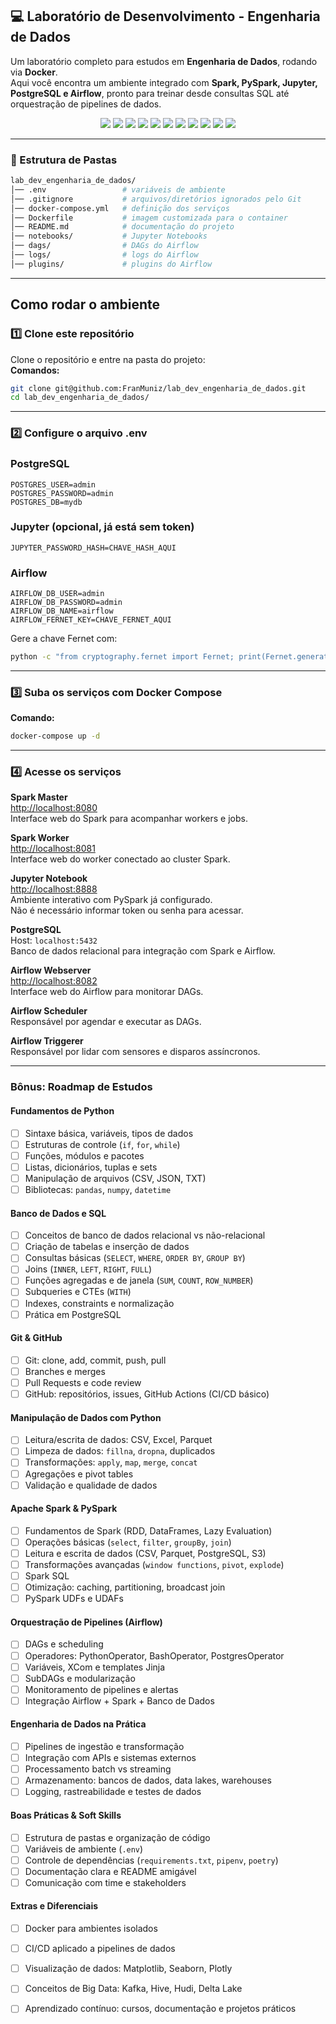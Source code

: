 ## 💻 Laboratório de Desenvolvimento - Engenharia de Dados

Um laboratório completo para estudos em **Engenharia de Dados**, rodando via **Docker**.  
Aqui você encontra um ambiente integrado com **Spark, PySpark, Jupyter, PostgreSQL e Airflow**, pronto para treinar desde consultas SQL até orquestração de pipelines de dados.

<p align="center">
  <img src="https://img.shields.io/badge/Python-3776AB?style=for-the-badge&logo=python&logoColor=white"/>
  <img src="https://img.shields.io/badge/SQL-4479A1?style=for-the-badge&logo=mysql&logoColor=white"/>
  <img src="https://img.shields.io/badge/Pandas-150458?style=for-the-badge&logo=pandas&logoColor=white"/>
  <img src="https://img.shields.io/badge/Spark-FF6F00?style=for-the-badge&logo=apachespark&logoColor=white"/>
  <img src="https://img.shields.io/badge/PySpark-EE4C2C?style=for-the-badge&logo=python&logoColor=white"/>
  <img src="https://img.shields.io/badge/Spark_SQL-FF6F00?style=for-the-badge&logo=apachespark&logoColor=white"/>
  <img src="https://img.shields.io/badge/Postgres-316192?style=for-the-badge&logo=postgresql&logoColor=white"/>
  <img src="https://img.shields.io/badge/Airflow-017CEE?style=for-the-badge&logo=apacheairflow&logoColor=white"/>
  <img src="https://img.shields.io/badge/Git-F05032?style=for-the-badge&logo=git&logoColor=white"/>
  <img src="https://img.shields.io/badge/GitHub-181717?style=for-the-badge&logo=github&logoColor=white"/>
  <img src="https://img.shields.io/badge/Docker-2496ED?style=for-the-badge&logo=docker&logoColor=white"/>
</p>

---

### 📂 Estrutura de Pastas

```bash
lab_dev_engenharia_de_dados/
│── .env                 # variáveis de ambiente
│── .gitignore           # arquivos/diretórios ignorados pelo Git
│── docker-compose.yml   # definição dos serviços
│── Dockerfile           # imagem customizada para o container
│── README.md            # documentação do projeto
│── notebooks/           # Jupyter Notebooks
│── dags/                # DAGs do Airflow
│── logs/                # logs do Airflow
│── plugins/             # plugins do Airflow
```
---

## Como rodar o ambiente

### 1️⃣ Clone este repositório
Clone o repositório e entre na pasta do projeto:  
**Comandos:**  
```bash
git clone git@github.com:FranMuniz/lab_dev_engenharia_de_dados.git 
cd lab_dev_engenharia_de_dados/
```

---

### 2️⃣ Configure o arquivo .env
### PostgreSQL
```
POSTGRES_USER=admin
POSTGRES_PASSWORD=admin
POSTGRES_DB=mydb
```

### Jupyter (opcional, já está sem token)
```
JUPYTER_PASSWORD_HASH=CHAVE_HASH_AQUI
```

### Airflow
```
AIRFLOW_DB_USER=admin
AIRFLOW_DB_PASSWORD=admin
AIRFLOW_DB_NAME=airflow
AIRFLOW_FERNET_KEY=CHAVE_FERNET_AQUI
```
Gere a chave Fernet com:
```bash
python -c "from cryptography.fernet import Fernet; print(Fernet.generate_key().decode())"
```

---

### 3️⃣ Suba os serviços com Docker Compose
**Comando:**  
```bash
docker-compose up -d
```

---

### 4️⃣ Acesse os serviços

**Spark Master**  
[http://localhost:8080](http://localhost:8080)  
Interface web do Spark para acompanhar workers e jobs.

**Spark Worker**  
[http://localhost:8081](http://localhost:8081)  
Interface web do worker conectado ao cluster Spark.

**Jupyter Notebook**  
[http://localhost:8888](http://localhost:8888)  
Ambiente interativo com PySpark já configurado.  
Não é necessário informar token ou senha para acessar.

**PostgreSQL**  
Host: `localhost:5432`  
Banco de dados relacional para integração com Spark e Airflow.  

**Airflow Webserver**  
[http://localhost:8082](http://localhost:8082)  
Interface web do Airflow para monitorar DAGs.  

**Airflow Scheduler**  
Responsável por agendar e executar as DAGs.  

**Airflow Triggerer**  
Responsável por lidar com sensores e disparos assíncronos.  

---

### Bônus: Roadmap de Estudos

#### Fundamentos de Python
- [ ] Sintaxe básica, variáveis, tipos de dados  
- [ ] Estruturas de controle (`if`, `for`, `while`)  
- [ ] Funções, módulos e pacotes  
- [ ] Listas, dicionários, tuplas e sets  
- [ ] Manipulação de arquivos (CSV, JSON, TXT)  
- [ ] Bibliotecas: `pandas`, `numpy`, `datetime`  

#### Banco de Dados e SQL
- [ ] Conceitos de banco de dados relacional vs não-relacional  
- [ ] Criação de tabelas e inserção de dados  
- [ ] Consultas básicas (`SELECT`, `WHERE`, `ORDER BY`, `GROUP BY`)  
- [ ] Joins (`INNER`, `LEFT`, `RIGHT`, `FULL`)  
- [ ] Funções agregadas e de janela (`SUM`, `COUNT`, `ROW_NUMBER`)  
- [ ] Subqueries e CTEs (`WITH`)  
- [ ] Indexes, constraints e normalização  
- [ ] Prática em PostgreSQL  

#### Git & GitHub
- [ ] Git: clone, add, commit, push, pull  
- [ ] Branches e merges  
- [ ] Pull Requests e code review  
- [ ] GitHub: repositórios, issues, GitHub Actions (CI/CD básico)  

#### Manipulação de Dados com Python
- [ ] Leitura/escrita de dados: CSV, Excel, Parquet  
- [ ] Limpeza de dados: `fillna`, `dropna`, duplicados  
- [ ] Transformações: `apply`, `map`, `merge`, `concat`  
- [ ] Agregações e pivot tables  
- [ ] Validação e qualidade de dados  

#### Apache Spark & PySpark
- [ ] Fundamentos de Spark (RDD, DataFrames, Lazy Evaluation)  
- [ ] Operações básicas (`select`, `filter`, `groupBy`, `join`)  
- [ ] Leitura e escrita de dados (CSV, Parquet, PostgreSQL, S3)  
- [ ] Transformações avançadas (`window functions`, `pivot`, `explode`)  
- [ ] Spark SQL  
- [ ] Otimização: caching, partitioning, broadcast join  
- [ ] PySpark UDFs e UDAFs  

#### Orquestração de Pipelines (Airflow)
- [ ] DAGs e scheduling  
- [ ] Operadores: PythonOperator, BashOperator, PostgresOperator  
- [ ] Variáveis, XCom e templates Jinja  
- [ ] SubDAGs e modularização  
- [ ] Monitoramento de pipelines e alertas  
- [ ] Integração Airflow + Spark + Banco de Dados  

#### Engenharia de Dados na Prática
- [ ] Pipelines de ingestão e transformação  
- [ ] Integração com APIs e sistemas externos  
- [ ] Processamento batch vs streaming  
- [ ] Armazenamento: bancos de dados, data lakes, warehouses  
- [ ] Logging, rastreabilidade e testes de dados  

#### Boas Práticas & Soft Skills
- [ ] Estrutura de pastas e organização de código  
- [ ] Variáveis de ambiente (`.env`)  
- [ ] Controle de dependências (`requirements.txt`, `pipenv`, `poetry`)  
- [ ] Documentação clara e README amigável  
- [ ] Comunicação com time e stakeholders  

#### Extras e Diferenciais
- [ ] Docker para ambientes isolados  
- [ ] CI/CD aplicado a pipelines de dados  
- [ ] Visualização de dados: Matplotlib, Seaborn, Plotly  
- [ ] Conceitos de Big Data: Kafka, Hive, Hudi, Delta Lake  
- [ ] Aprendizado contínuo: cursos, documentação e projetos práticos  


